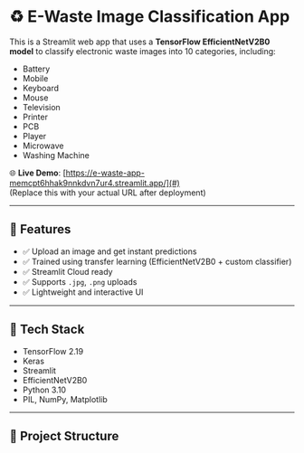 # ♻️ E-Waste Image Classification App

This is a Streamlit web app that uses a **TensorFlow EfficientNetV2B0 model** to classify electronic waste images into 10 categories, including:
- Battery
- Mobile
- Keyboard
- Mouse
- Television
- Printer
- PCB
- Player
- Microwave
- Washing Machine

🌐 **Live Demo**: [https://e-waste-app-memcpt6hhak9nnkdvn7ur4.streamlit.app/](#)  
(Replace this with your actual URL after deployment)

---

## 🚀 Features

- ✅ Upload an image and get instant predictions
- ✅ Trained using transfer learning (EfficientNetV2B0 + custom classifier)
- ✅ Streamlit Cloud ready
- ✅ Supports `.jpg`, `.png` uploads
- ✅ Lightweight and interactive UI

---

## 🧠 Tech Stack

- TensorFlow 2.19
- Keras
- Streamlit
- EfficientNetV2B0
- Python 3.10
- PIL, NumPy, Matplotlib

---

## 📂 Project Structure

